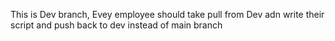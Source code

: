 This is Dev branch, Evey employee should take pull from Dev adn write their script and push back to dev instead of main branch
